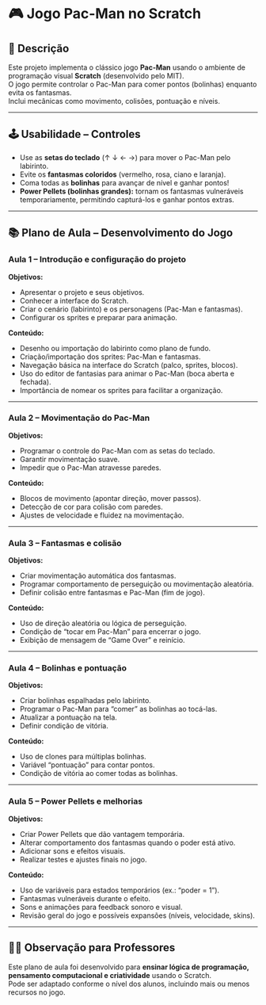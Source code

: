 # 🎮 Jogo Pac-Man no Scratch  

## 📖 Descrição  
Este projeto implementa o clássico jogo **Pac-Man** usando o ambiente de programação visual **Scratch** (desenvolvido pelo MIT).  
O jogo permite controlar o Pac-Man para comer pontos (bolinhas) enquanto evita os fantasmas.  
Inclui mecânicas como movimento, colisões, pontuação e níveis.  

---

## 🕹️ Usabilidade – Controles  
- Use as **setas do teclado** (↑ ↓ ← →) para mover o Pac-Man pelo labirinto.  
- Evite os **fantasmas coloridos** (vermelho, rosa, ciano e laranja).  
- Coma todas as **bolinhas** para avançar de nível e ganhar pontos!  
- **Power Pellets (bolinhas grandes):** tornam os fantasmas vulneráveis temporariamente, permitindo capturá-los e ganhar pontos extras.  

---

## 📚 Plano de Aula – Desenvolvimento do Jogo  

### Aula 1 – Introdução e configuração do projeto  
**Objetivos:**  
- Apresentar o projeto e seus objetivos.  
- Conhecer a interface do Scratch.  
- Criar o cenário (labirinto) e os personagens (Pac-Man e fantasmas).  
- Configurar os sprites e preparar para animação.  

**Conteúdo:**  
- Desenho ou importação do labirinto como plano de fundo.  
- Criação/importação dos sprites: Pac-Man e fantasmas.  
- Navegação básica na interface do Scratch (palco, sprites, blocos).  
- Uso do editor de fantasias para animar o Pac-Man (boca aberta e fechada).  
- Importância de nomear os sprites para facilitar a organização.  

---

### Aula 2 – Movimentação do Pac-Man  
**Objetivos:**  
- Programar o controle do Pac-Man com as setas do teclado.  
- Garantir movimentação suave.  
- Impedir que o Pac-Man atravesse paredes.  

**Conteúdo:**  
- Blocos de movimento (apontar direção, mover passos).  
- Detecção de cor para colisão com paredes.  
- Ajustes de velocidade e fluidez na movimentação.  

---

### Aula 3 – Fantasmas e colisão  
**Objetivos:**  
- Criar movimentação automática dos fantasmas.  
- Programar comportamento de perseguição ou movimentação aleatória.  
- Definir colisão entre fantasmas e Pac-Man (fim de jogo).  

**Conteúdo:**  
- Uso de direção aleatória ou lógica de perseguição.  
- Condição de “tocar em Pac-Man” para encerrar o jogo.  
- Exibição de mensagem de “Game Over” e reinício.  

---

### Aula 4 – Bolinhas e pontuação  
**Objetivos:**  
- Criar bolinhas espalhadas pelo labirinto.  
- Programar o Pac-Man para “comer” as bolinhas ao tocá-las.  
- Atualizar a pontuação na tela.  
- Definir condição de vitória.  

**Conteúdo:**  
- Uso de clones para múltiplas bolinhas.  
- Variável “pontuação” para contar pontos.  
- Condição de vitória ao comer todas as bolinhas.  

---

### Aula 5 – Power Pellets e melhorias  
**Objetivos:**  
- Criar Power Pellets que dão vantagem temporária.  
- Alterar comportamento dos fantasmas quando o poder está ativo.  
- Adicionar sons e efeitos visuais.  
- Realizar testes e ajustes finais no jogo.  

**Conteúdo:**  
- Uso de variáveis para estados temporários (ex.: “poder = 1”).  
- Fantasmas vulneráveis durante o efeito.  
- Sons e animações para feedback sonoro e visual.  
- Revisão geral do jogo e possíveis expansões (níveis, velocidade, skins).  

---

## 👩‍🏫 Observação para Professores  
Este plano de aula foi desenvolvido para **ensinar lógica de programação, pensamento computacional e criatividade** usando o Scratch.  
Pode ser adaptado conforme o nível dos alunos, incluindo mais ou menos recursos no jogo.  
